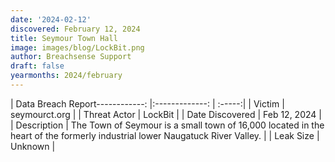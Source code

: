 ```yaml
---
date: '2024-02-12'
discovered: February 12, 2024
title: Seymour Town Hall
image: images/blog/LockBit.png
author: Breachsense Support
draft: false
yearmonths: 2024/february
---
```


| Data Breach Report------------:     |:-------------:    | :-----:|
| Victim      | seymourct.org      | 
| Threat Actor      | LockBit      | 
| Date Discovered      | Feb 12, 2024      | 
| Description      | The Town of Seymour is a small town of 16,000 located in the heart of the formerly industrial lower Naugatuck River Valley.      | 
| Leak Size      | Unknown      | 

